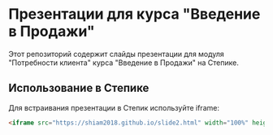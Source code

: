 # Презентации для курса "Введение в Продажи"
Этот репозиторий содержит слайды презентации для модуля "Потребности клиента" курса "Введение в Продажи" на Степике.

## Использование в Степике

Для встраивания презентации в Степик используйте iframe:

```html
<iframe src="https://shiam2018.github.io/slide2.html" width="100%" height="600" frameborder="0"></iframe>
```

